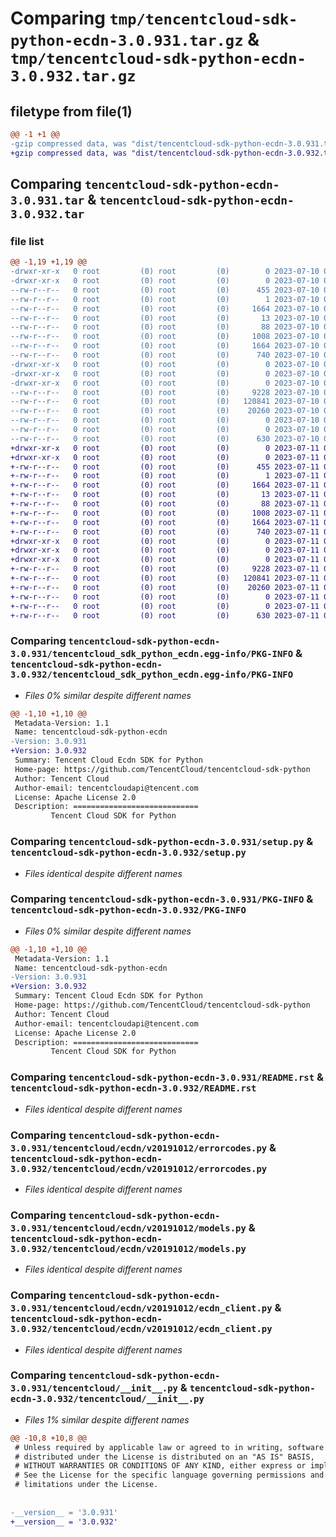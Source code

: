 # Comparing `tmp/tencentcloud-sdk-python-ecdn-3.0.931.tar.gz` & `tmp/tencentcloud-sdk-python-ecdn-3.0.932.tar.gz`

## filetype from file(1)

```diff
@@ -1 +1 @@
-gzip compressed data, was "dist/tencentcloud-sdk-python-ecdn-3.0.931.tar", last modified: Mon Jul 10 00:40:01 2023, max compression
+gzip compressed data, was "dist/tencentcloud-sdk-python-ecdn-3.0.932.tar", last modified: Tue Jul 11 00:42:44 2023, max compression
```

## Comparing `tencentcloud-sdk-python-ecdn-3.0.931.tar` & `tencentcloud-sdk-python-ecdn-3.0.932.tar`

### file list

```diff
@@ -1,19 +1,19 @@
-drwxr-xr-x   0 root         (0) root         (0)        0 2023-07-10 00:40:01.000000 tencentcloud-sdk-python-ecdn-3.0.931/
-drwxr-xr-x   0 root         (0) root         (0)        0 2023-07-10 00:40:01.000000 tencentcloud-sdk-python-ecdn-3.0.931/tencentcloud_sdk_python_ecdn.egg-info/
--rw-r--r--   0 root         (0) root         (0)      455 2023-07-10 00:40:01.000000 tencentcloud-sdk-python-ecdn-3.0.931/tencentcloud_sdk_python_ecdn.egg-info/SOURCES.txt
--rw-r--r--   0 root         (0) root         (0)        1 2023-07-10 00:40:01.000000 tencentcloud-sdk-python-ecdn-3.0.931/tencentcloud_sdk_python_ecdn.egg-info/dependency_links.txt
--rw-r--r--   0 root         (0) root         (0)     1664 2023-07-10 00:40:01.000000 tencentcloud-sdk-python-ecdn-3.0.931/tencentcloud_sdk_python_ecdn.egg-info/PKG-INFO
--rw-r--r--   0 root         (0) root         (0)       13 2023-07-10 00:40:01.000000 tencentcloud-sdk-python-ecdn-3.0.931/tencentcloud_sdk_python_ecdn.egg-info/top_level.txt
--rw-r--r--   0 root         (0) root         (0)       88 2023-07-10 00:40:01.000000 tencentcloud-sdk-python-ecdn-3.0.931/setup.cfg
--rw-r--r--   0 root         (0) root         (0)     1008 2023-07-10 00:40:00.000000 tencentcloud-sdk-python-ecdn-3.0.931/setup.py
--rw-r--r--   0 root         (0) root         (0)     1664 2023-07-10 00:40:01.000000 tencentcloud-sdk-python-ecdn-3.0.931/PKG-INFO
--rw-r--r--   0 root         (0) root         (0)      740 2023-07-10 00:40:00.000000 tencentcloud-sdk-python-ecdn-3.0.931/README.rst
-drwxr-xr-x   0 root         (0) root         (0)        0 2023-07-10 00:40:01.000000 tencentcloud-sdk-python-ecdn-3.0.931/tencentcloud/
-drwxr-xr-x   0 root         (0) root         (0)        0 2023-07-10 00:40:01.000000 tencentcloud-sdk-python-ecdn-3.0.931/tencentcloud/ecdn/
-drwxr-xr-x   0 root         (0) root         (0)        0 2023-07-10 00:40:01.000000 tencentcloud-sdk-python-ecdn-3.0.931/tencentcloud/ecdn/v20191012/
--rw-r--r--   0 root         (0) root         (0)     9228 2023-07-10 00:40:00.000000 tencentcloud-sdk-python-ecdn-3.0.931/tencentcloud/ecdn/v20191012/errorcodes.py
--rw-r--r--   0 root         (0) root         (0)   120841 2023-07-10 00:40:00.000000 tencentcloud-sdk-python-ecdn-3.0.931/tencentcloud/ecdn/v20191012/models.py
--rw-r--r--   0 root         (0) root         (0)    20260 2023-07-10 00:40:00.000000 tencentcloud-sdk-python-ecdn-3.0.931/tencentcloud/ecdn/v20191012/ecdn_client.py
--rw-r--r--   0 root         (0) root         (0)        0 2023-07-10 00:40:00.000000 tencentcloud-sdk-python-ecdn-3.0.931/tencentcloud/ecdn/v20191012/__init__.py
--rw-r--r--   0 root         (0) root         (0)        0 2023-07-10 00:40:00.000000 tencentcloud-sdk-python-ecdn-3.0.931/tencentcloud/ecdn/__init__.py
--rw-r--r--   0 root         (0) root         (0)      630 2023-07-10 00:40:00.000000 tencentcloud-sdk-python-ecdn-3.0.931/tencentcloud/__init__.py
+drwxr-xr-x   0 root         (0) root         (0)        0 2023-07-11 00:42:44.000000 tencentcloud-sdk-python-ecdn-3.0.932/
+drwxr-xr-x   0 root         (0) root         (0)        0 2023-07-11 00:42:44.000000 tencentcloud-sdk-python-ecdn-3.0.932/tencentcloud_sdk_python_ecdn.egg-info/
+-rw-r--r--   0 root         (0) root         (0)      455 2023-07-11 00:42:44.000000 tencentcloud-sdk-python-ecdn-3.0.932/tencentcloud_sdk_python_ecdn.egg-info/SOURCES.txt
+-rw-r--r--   0 root         (0) root         (0)        1 2023-07-11 00:42:44.000000 tencentcloud-sdk-python-ecdn-3.0.932/tencentcloud_sdk_python_ecdn.egg-info/dependency_links.txt
+-rw-r--r--   0 root         (0) root         (0)     1664 2023-07-11 00:42:44.000000 tencentcloud-sdk-python-ecdn-3.0.932/tencentcloud_sdk_python_ecdn.egg-info/PKG-INFO
+-rw-r--r--   0 root         (0) root         (0)       13 2023-07-11 00:42:44.000000 tencentcloud-sdk-python-ecdn-3.0.932/tencentcloud_sdk_python_ecdn.egg-info/top_level.txt
+-rw-r--r--   0 root         (0) root         (0)       88 2023-07-11 00:42:44.000000 tencentcloud-sdk-python-ecdn-3.0.932/setup.cfg
+-rw-r--r--   0 root         (0) root         (0)     1008 2023-07-11 00:42:44.000000 tencentcloud-sdk-python-ecdn-3.0.932/setup.py
+-rw-r--r--   0 root         (0) root         (0)     1664 2023-07-11 00:42:44.000000 tencentcloud-sdk-python-ecdn-3.0.932/PKG-INFO
+-rw-r--r--   0 root         (0) root         (0)      740 2023-07-11 00:42:44.000000 tencentcloud-sdk-python-ecdn-3.0.932/README.rst
+drwxr-xr-x   0 root         (0) root         (0)        0 2023-07-11 00:42:44.000000 tencentcloud-sdk-python-ecdn-3.0.932/tencentcloud/
+drwxr-xr-x   0 root         (0) root         (0)        0 2023-07-11 00:42:44.000000 tencentcloud-sdk-python-ecdn-3.0.932/tencentcloud/ecdn/
+drwxr-xr-x   0 root         (0) root         (0)        0 2023-07-11 00:42:44.000000 tencentcloud-sdk-python-ecdn-3.0.932/tencentcloud/ecdn/v20191012/
+-rw-r--r--   0 root         (0) root         (0)     9228 2023-07-11 00:42:44.000000 tencentcloud-sdk-python-ecdn-3.0.932/tencentcloud/ecdn/v20191012/errorcodes.py
+-rw-r--r--   0 root         (0) root         (0)   120841 2023-07-11 00:42:44.000000 tencentcloud-sdk-python-ecdn-3.0.932/tencentcloud/ecdn/v20191012/models.py
+-rw-r--r--   0 root         (0) root         (0)    20260 2023-07-11 00:42:44.000000 tencentcloud-sdk-python-ecdn-3.0.932/tencentcloud/ecdn/v20191012/ecdn_client.py
+-rw-r--r--   0 root         (0) root         (0)        0 2023-07-11 00:42:44.000000 tencentcloud-sdk-python-ecdn-3.0.932/tencentcloud/ecdn/v20191012/__init__.py
+-rw-r--r--   0 root         (0) root         (0)        0 2023-07-11 00:42:44.000000 tencentcloud-sdk-python-ecdn-3.0.932/tencentcloud/ecdn/__init__.py
+-rw-r--r--   0 root         (0) root         (0)      630 2023-07-11 00:42:44.000000 tencentcloud-sdk-python-ecdn-3.0.932/tencentcloud/__init__.py
```

### Comparing `tencentcloud-sdk-python-ecdn-3.0.931/tencentcloud_sdk_python_ecdn.egg-info/PKG-INFO` & `tencentcloud-sdk-python-ecdn-3.0.932/tencentcloud_sdk_python_ecdn.egg-info/PKG-INFO`

 * *Files 0% similar despite different names*

```diff
@@ -1,10 +1,10 @@
 Metadata-Version: 1.1
 Name: tencentcloud-sdk-python-ecdn
-Version: 3.0.931
+Version: 3.0.932
 Summary: Tencent Cloud Ecdn SDK for Python
 Home-page: https://github.com/TencentCloud/tencentcloud-sdk-python
 Author: Tencent Cloud
 Author-email: tencentcloudapi@tencent.com
 License: Apache License 2.0
 Description: ============================
         Tencent Cloud SDK for Python
```

### Comparing `tencentcloud-sdk-python-ecdn-3.0.931/setup.py` & `tencentcloud-sdk-python-ecdn-3.0.932/setup.py`

 * *Files identical despite different names*

### Comparing `tencentcloud-sdk-python-ecdn-3.0.931/PKG-INFO` & `tencentcloud-sdk-python-ecdn-3.0.932/PKG-INFO`

 * *Files 0% similar despite different names*

```diff
@@ -1,10 +1,10 @@
 Metadata-Version: 1.1
 Name: tencentcloud-sdk-python-ecdn
-Version: 3.0.931
+Version: 3.0.932
 Summary: Tencent Cloud Ecdn SDK for Python
 Home-page: https://github.com/TencentCloud/tencentcloud-sdk-python
 Author: Tencent Cloud
 Author-email: tencentcloudapi@tencent.com
 License: Apache License 2.0
 Description: ============================
         Tencent Cloud SDK for Python
```

### Comparing `tencentcloud-sdk-python-ecdn-3.0.931/README.rst` & `tencentcloud-sdk-python-ecdn-3.0.932/README.rst`

 * *Files identical despite different names*

### Comparing `tencentcloud-sdk-python-ecdn-3.0.931/tencentcloud/ecdn/v20191012/errorcodes.py` & `tencentcloud-sdk-python-ecdn-3.0.932/tencentcloud/ecdn/v20191012/errorcodes.py`

 * *Files identical despite different names*

### Comparing `tencentcloud-sdk-python-ecdn-3.0.931/tencentcloud/ecdn/v20191012/models.py` & `tencentcloud-sdk-python-ecdn-3.0.932/tencentcloud/ecdn/v20191012/models.py`

 * *Files identical despite different names*

### Comparing `tencentcloud-sdk-python-ecdn-3.0.931/tencentcloud/ecdn/v20191012/ecdn_client.py` & `tencentcloud-sdk-python-ecdn-3.0.932/tencentcloud/ecdn/v20191012/ecdn_client.py`

 * *Files identical despite different names*

### Comparing `tencentcloud-sdk-python-ecdn-3.0.931/tencentcloud/__init__.py` & `tencentcloud-sdk-python-ecdn-3.0.932/tencentcloud/__init__.py`

 * *Files 1% similar despite different names*

```diff
@@ -10,8 +10,8 @@
 # Unless required by applicable law or agreed to in writing, software
 # distributed under the License is distributed on an "AS IS" BASIS,
 # WITHOUT WARRANTIES OR CONDITIONS OF ANY KIND, either express or implied.
 # See the License for the specific language governing permissions and
 # limitations under the License.
 
 
-__version__ = '3.0.931'
+__version__ = '3.0.932'
```

